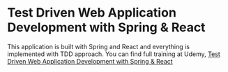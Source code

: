 # Test Driven Web Application Development with Spring & React

This application is built with Spring and React and everything is implemented with TDD approach.
You can find full training at Udemy, [Test Driven Web Application Development with Spring & React](https://www.udemy.com/course/test-driven-web-application-development-with-spring-react/?referralCode=5EE4FA2E84E78941F649)
